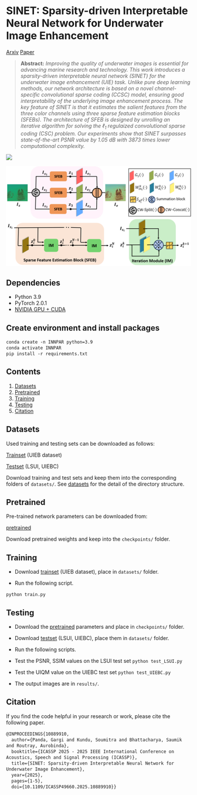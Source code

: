# SINET: Sparsity-driven Interpretable Neural Network for Underwater Image Enhancement

[Arxiv](https://arxiv.org/abs/2409.01022)  [Paper](https://ieeexplore.ieee.org/document/10889910)

> **Abstract:** *Improving the quality of underwater images is essential for advancing marine research and technology. This work introduces a sparsity-driven interpretable neural network (SINET) for the underwater image enhancement (UIE) task. Unlike pure deep learning methods, our network architecture is based on a novel channel-specific convolutional sparse coding (CCSC) model, ensuring good interpretability of the underlying image enhancement process. The key feature of SINET is that it estimates the salient features from the three color channels using three sparse feature estimation blocks (SFEBs). The architecture of SFEB is designed by unrolling an iterative algorithm for solving the ℓ<sub>1</sub> regulaized convolutional sparse coding (CSC) problem. Our experiments show that SINET surpasses state-of-the-art PSNR value by 1.05 dB with  3873 times lower computational complexity.* 

![](figs/demo.gif)

![](figs/sinet.png)

## Dependencies
- Python 3.9
- PyTorch 2.0.1
- [NVIDIA GPU + CUDA](https://developer.nvidia.com/cuda-downloads)

## Create environment and install packages
```
conda create -n INNPAR python=3.9
conda activate INNPAR
pip install -r requirements.txt
```

## Contents
1. [Datasets](#Datasets)
2. [Pretrained](#Pretrained)
3. [Training](#Training)
4. [Testing](#Testing)
5. [Citation](#Citation)

## Datasets

Used training and testing sets can be downloaded as follows:

[Trainset](https://li-chongyi.github.io/proj_benchmark.html) (UIEB dataset)

[Testset](https://drive.google.com/drive/folders/12U-OpP1fzPj4LB59EhiiowYT9QlMlsG-?usp=sharing) (LSUI, UIEBC)

Download training and test sets and keep them into the corresponding folders of `datasets/`. See [datasets](datasets/README.md) for the detail of the directory structure.

## Pretrained

Pre-trained network parameters can be downloaded from:

[pretrained](https://drive.google.com/drive/folders/1JvhXdhIALnmrLM9vPko-pvHQ8TufdvKi?usp=sharing)

Download pretrained weights and keep into the `checkpoints/` folder.

## Training

- Download [trainset](https://li-chongyi.github.io/proj_benchmark.html) (UIEB dataset), place in `datasets/` folder.

- Run the following script.

```
python train.py
```

## Testing

- Download the [pretrained](https://drive.google.com/drive/folders/1JvhXdhIALnmrLM9vPko-pvHQ8TufdvKi?usp=sharing) parameters and place in `checkpoints/` folder.

- Download [testset](https://drive.google.com/drive/folders/12U-OpP1fzPj4LB59EhiiowYT9QlMlsG-?usp=sharing) (LSUI, UIEBC), place them in `datasets/` folder.

- Run the following scripts.

- Test the PSNR, SSIM values on the LSUI test set
`python test_LSUI.py`
  
- Test the UIQM value on the UIEBC test set
`python test_UIEBC.py`


- The output images are in `results/`.
 
## Citation

If you find the code helpful in your research or work, please cite the following paper.

```
@INPROCEEDINGS{10889910,
  author={Panda, Gargi and Kundu, Soumitra and Bhattacharya, Saumik and Routray, Aurobinda},
  booktitle={ICASSP 2025 - 2025 IEEE International Conference on Acoustics, Speech and Signal Processing (ICASSP)}, 
  title={SINET: Sparsity-driven Interpretable Neural Network for Underwater Image Enhancement}, 
  year={2025},
  pages={1-5},
  doi={10.1109/ICASSP49660.2025.10889910}}

```

